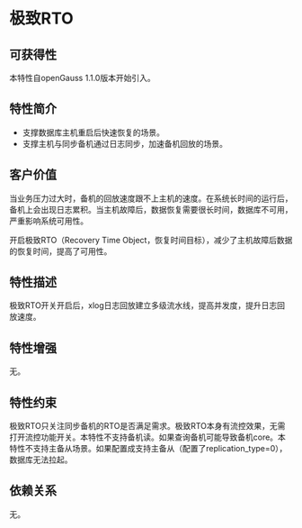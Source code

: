 # 极致RTO<a name="ZH-CN_TOPIC_0000001152275221"></a>

## 可获得性<a name="section57017810"></a>

本特性自openGauss 1.1.0版本开始引入。

## 特性简介<a name="section43398242"></a>

-   支撑数据库主机重启后快速恢复的场景。
-   支撑主机与同步备机通过日志同步，加速备机回放的场景。

## 客户价值<a name="section55039858"></a>

当业务压力过大时，备机的回放速度跟不上主机的速度。在系统长时间的运行后，备机上会出现日志累积。当主机故障后，数据恢复需要很长时间，数据库不可用，严重影响系统可用性。

开启极致RTO（Recovery Time Object，恢复时间目标），减少了主机故障后数据的恢复时间，提高了可用性。

## 特性描述<a name="section25596675"></a>

极致RTO开关开启后，xlog日志回放建立多级流水线，提高并发度，提升日志回放速度。

## 特性增强<a name="section29043486"></a>

无。

## 特性约束<a name="section27741012910"></a>

极致RTO只关注同步备机的RTO是否满足需求。极致RTO本身有流控效果，无需打开流控功能开关。本特性不支持备机读。如果查询备机可能导致备机core。本特性不支持主备从场景。如果配置成支持主备从（配置了replication\_type=0），数据库无法拉起。

## 依赖关系<a name="section57771982"></a>

无。


